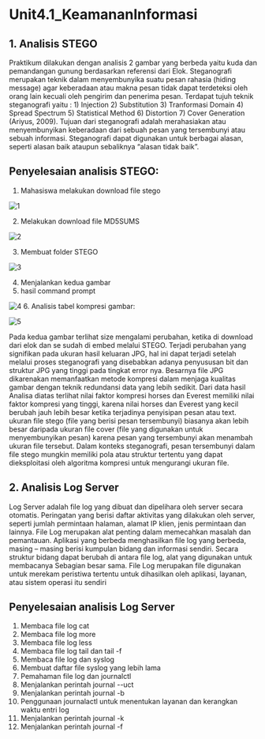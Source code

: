# Unit4.1_KeamananInformasi 

## 1. Analisis STEGO 
Praktikum dilakukan dengan analisis 2 gambar yang berbeda yaitu kuda dan pemandangan gunung berdasarkan referensi dari Elok. 
Steganografi merupakan teknik dalam menyembunyika suatu pesan rahasia (hiding message) agar keberadaan atau makna pesan tidak dapat terdeteksi oleh orang lain kecuali oleh pengirim dan penerima pesan. Terdapat tujuh teknik steganografi yaitu : 1) Injection 2) Substitution 3) Tranformasi Domain 4) Spread Spectrum 5) Statistical Method 6) Distortion 7) Cover Generation (Ariyus, 2009). Tujuan dari steganografi adalah merahasiakan atau menyembunyikan keberadaan dari sebuah pesan yang tersembunyi atau sebuah informasi. Steganografi dapat digunakan untuk berbagai alasan, seperti alasan baik ataupun sebaliknya “alasan tidak baik”.
## Penyelesaian analisis STEGO:
1. Mahasiswa melakukan download file stego 

![1](https://user-images.githubusercontent.com/99699435/224770471-cbe2b51a-bcde-4e38-b0f1-971eb3a48cb4.png)

2. Melakukan download file  MD5SUMS
 
![2](https://user-images.githubusercontent.com/99699435/224771219-e876fced-2ac7-4f77-9af0-4eaeb4bc1f2d.png) 

3. Membuat folder STEGO 

![3](https://user-images.githubusercontent.com/99699435/224771815-b40310c8-dbff-4b21-8035-23490bdc9968.png)
 
4. Menjalankan kedua gambar 
5. hasil command prompt 

![4](https://user-images.githubusercontent.com/99699435/224772254-d520ddb2-a8d1-4b06-b0ac-2e16d4acd3cd.png)
6. Analisis tabel kompresi gambar: 


![5](https://user-images.githubusercontent.com/99699435/224772847-e76d3b74-f45f-44bd-8f3d-84318a4abb17.png) 

Pada kedua gambar terlihat size mengalami perubahan, ketika di download dari elok dan se sudah di embed melalui STEGO. Terjadi perubahan yang signifikan pada ukuran hasil keluaran JPG, hal ini dapat terjadi setelah melalui proses steganografi yang disebabkan adanya penyususan bit dan struktur JPG yang tinggi pada tingkat error nya. Besarnya file JPG dikarenakan memanfaatkan metode kompresi dalam menjaga kualitas gambar dengan teknik redundansi data yang lebih sedikit. Dari data hasil Analisa diatas terlihat nilai faktor kompresi horses dan Everest memiliki nilai faktor kompresi yang tinggi, karena nilai horses dan Everest yang kecil berubah jauh lebih besar ketika terjadinya penyisipan pesan atau text. ukuran file stego (file yang berisi pesan tersembunyi) biasanya akan lebih besar daripada ukuran file cover (file yang digunakan untuk menyembunyikan pesan) karena pesan yang tersembunyi akan menambah ukuran file tersebut.  Dalam konteks steganografi, pesan tersembunyi dalam file stego mungkin memiliki pola atau struktur tertentu yang dapat dieksploitasi oleh algoritma kompresi untuk mengurangi ukuran file.

## 2. Analisis Log Server 
Log Server adalah file log yang dibuat dan dipelihara oleh server secara otomatis. Peringatan yang berisi daftar aktivitas yang dilakukan oleh server, seperti jumlah permintaan halaman, alamat IP klien, jenis permintaan dan lainnya.  File Log merupakan alat penting dalam memecahkan masalah dan pemantauan. Aplikasi yang berbeda menghasilkan file log yang berbeda, masing – masing berisi kumpulan bidang dan informasi sendiri. Secara struktur bidang dapat berubah di antara file log, alat yang digunakan untuk membacanya Sebagian besar sama. File Log merupakan file digunakan untuk merekam peristiwa tertentu untuk dihasilkan oleh aplikasi, layanan, atau sistem operasi itu sendiri

## Penyelesaian analisis Log Server
1. Membaca file log cat
2. Membaca file log more
3. Membaca file log less
4. Membaca file log tail dan tail -f
5. Membaca file log dan syslog
6. Membuat daftar file syslog yang lebih lama 
7. Pemahaman file log dan journalctl
8. Menjalankan perintah journal --uct 
9. Menjalankan perintah journal -b
10. Penggunaan journalactl untuk menentukan layanan dan kerangkan waktu entri log
11. Menjalankan perintah journal -k 
12. Menjalankan perintah journal -f
